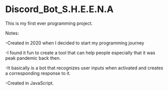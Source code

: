 # Discord_Bot_S.H.E.E.N.A
This is my first ever programming project.


Notes:


-Created in 2020 when I decided to start my programming journey


-I found it fun to create a tool that can help people especially that it was peak pandemic back then.


-It basically is a bot that recognizes user inputs when activated and creates a corresponding response to it. 


-Created in JavaScript.
